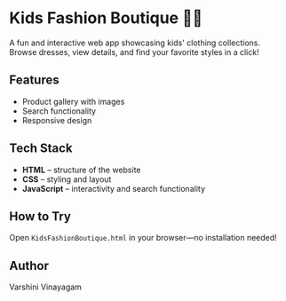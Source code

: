 # Kids Fashion Boutique 👗🧒

A fun and interactive web app showcasing kids' clothing collections.  
Browse dresses, view details, and find your favorite styles in a click!

## Features
- Product gallery with images
- Search functionality
- Responsive design

## Tech Stack
- **HTML** – structure of the website  
- **CSS** – styling and layout  
- **JavaScript** – interactivity and search functionality  

## How to Try
Open `KidsFashionBoutique.html` in your browser—no installation needed!

## Author
Varshini Vinayagam
